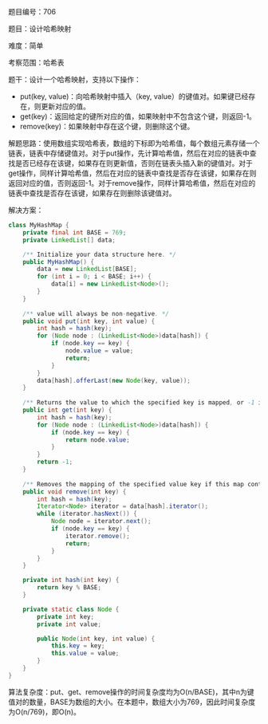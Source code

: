 题目编号：706

题目：设计哈希映射

难度：简单

考察范围：哈希表

题干：设计一个哈希映射，支持以下操作：
- put(key, value)：向哈希映射中插入（key, value）的键值对。如果键已经存在，则更新对应的值。
- get(key)：返回给定的键所对应的值，如果映射中不包含这个键，则返回-1。
- remove(key)：如果映射中存在这个键，则删除这个键。

解题思路：使用数组实现哈希表，数组的下标即为哈希值，每个数组元素存储一个链表，链表中存储键值对。对于put操作，先计算哈希值，然后在对应的链表中查找是否已经存在该键，如果存在则更新值，否则在链表头插入新的键值对。对于get操作，同样计算哈希值，然后在对应的链表中查找是否存在该键，如果存在则返回对应的值，否则返回-1。对于remove操作，同样计算哈希值，然后在对应的链表中查找是否存在该键，如果存在则删除该键值对。

解决方案：

```java
class MyHashMap {
    private final int BASE = 769;
    private LinkedList[] data;

    /** Initialize your data structure here. */
    public MyHashMap() {
        data = new LinkedList[BASE];
        for (int i = 0; i < BASE; i++) {
            data[i] = new LinkedList<Node>();
        }
    }
    
    /** value will always be non-negative. */
    public void put(int key, int value) {
        int hash = hash(key);
        for (Node node : (LinkedList<Node>)data[hash]) {
            if (node.key == key) {
                node.value = value;
                return;
            }
        }
        data[hash].offerLast(new Node(key, value));
    }
    
    /** Returns the value to which the specified key is mapped, or -1 if this map contains no mapping for the key */
    public int get(int key) {
        int hash = hash(key);
        for (Node node : (LinkedList<Node>)data[hash]) {
            if (node.key == key) {
                return node.value;
            }
        }
        return -1;
    }
    
    /** Removes the mapping of the specified value key if this map contains a mapping for the key */
    public void remove(int key) {
        int hash = hash(key);
        Iterator<Node> iterator = data[hash].iterator();
        while (iterator.hasNext()) {
            Node node = iterator.next();
            if (node.key == key) {
                iterator.remove();
                return;
            }
        }
    }

    private int hash(int key) {
        return key % BASE;
    }

    private static class Node {
        private int key;
        private int value;

        public Node(int key, int value) {
            this.key = key;
            this.value = value;
        }
    }
}
```

算法复杂度：put、get、remove操作的时间复杂度均为O(n/BASE)，其中n为键值对的数量，BASE为数组的大小。在本题中，数组大小为769，因此时间复杂度为O(n/769)，即O(n)。